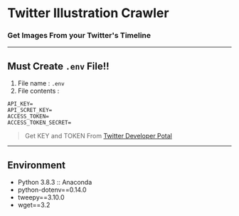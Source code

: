 # Twitter Illustration Crawler
### Get Images From your Twitter's Timeline

---

## Must Create `.env` File!!
1. File name : `.env`
2. File contents :
```
API_KEY=
API_SCRET_KEY=
ACCESS_TOKEN=
ACCESS_TOKEN_SECRET=
```
> Get KEY and TOKEN From [Twitter Developer Potal](https://developer.twitter.com/en/portal/dashboard)

---

## Environment
- Python 3.8.3 :: Anaconda
- python-dotenv==0.14.0
- tweepy==3.10.0
- wget==3.2
